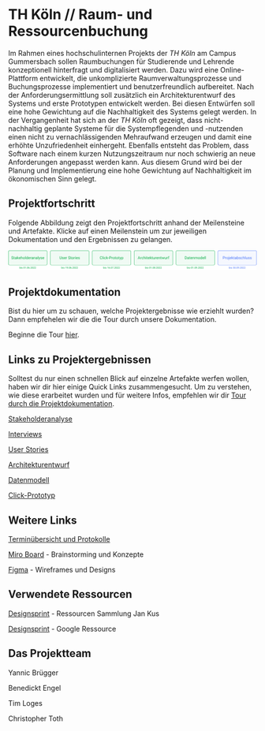 # TH Köln // Raum- und Ressourcenbuchung

Im Rahmen eines hochschulinternen Projekts der _TH Köln_ am Campus Gummersbach sollen Raumbuchungen für Studierende und Lehrende konzeptionell hinterfragt und digitalisiert werden. Dazu wird eine Online-Plattform entwickelt, die unkomplizierte Raumverwaltungsprozesse und Buchungsprozesse implementiert und benutzerfreundlich aufbereitet. Nach der Anforderungsermittlung soll zusätzlich ein Architekturentwurf des Systems und erste Prototypen entwickelt werden. Bei diesen Entwürfen soll eine hohe Gewichtung auf die Nachhaltigkeit des Systems gelegt werden. In der Vergangenheit hat sich an der _TH Köln_ oft gezeigt, dass nicht-nachhaltig geplante Systeme für die Systempflegenden und -nutzenden einen nicht zu vernachlässigenden Mehraufwand erzeugen und damit eine erhöhte Unzufriedenheit einhergeht. Ebenfalls entsteht das Problem, dass Software nach einem kurzen Nutzungszeitraum nur noch schwierig an neue Anforderungen angepasst werden kann. Aus diesem Grund wird bei der Planung und Implementierung eine hohe Gewichtung auf Nachhaltigkeit im ökonomischen Sinn gelegt.


## Projektfortschritt

Folgende Abbildung zeigt den Projektfortschritt anhand der Meilensteine und Artefakte. Klicke auf einen Meilenstein um zur jeweiligen Dokumentation und den Ergebnissen zu gelangen.

![Projektforschritt: Stakeholderanalyse beendet am 01.06.2022, User Stories beendet am 19.06.2022, Click-Prototyp beendet am 16.07.2022, Architekturentwurf beendet am 01.08.2022, Datenmodell beendet am 16.07.2022, Präsentation ausstehend bis zum 30.09.2022](./docs/assets/progress-05.png)


## Projektdokumentation

Bist du hier um zu schauen, welche Projektergebnisse wie erziehlt wurden? Dann empfehelen wir die die Tour durch unsere Dokumentation. 

Beginne die Tour [hier](./docs/README.md).


## Links zu Projektergebnissen

Solltest du nur einen schnellen Blick auf einzelne Artefakte werfen wollen, haben wir dir hier einige Quick Links zusammengesucht. Um zu verstehen, wie diese erarbeitet wurden und für weitere Infos, empfehlen wir dir [Tour durch die Projektdokumentation](./docs/README.md).

[Stakeholderanalyse]()

[Interviews]()

[User Stories]()

[Architekturentwurf]()

[Datenmodell]()

[Click-Prototyp]()



## Weitere Links

[Terminübersicht und Protokolle](./docs/terminuebersicht.md)

[Miro Board](https://miro.com/app/board/o9J_kgMy_lc=/) - Brainstorming und Konzepte

[Figma](https://www.figma.com/file/XmxGih73XA6zbU6UN1y1mb/Wireframes?node-id=0%3A1) - Wireframes und Designs


## Verwendete Ressourcen

[Designsprint](https://koos.github.io/mi-master-vuk/) - Ressourcen Sammlung Jan Kus

[Designsprint](https://designsprintkit.withgoogle.com/methodology/overview) - Google Ressource


## Das Projektteam

Yannic Brügger

Benedickt Engel

Tim Loges

Christopher Toth